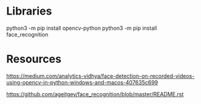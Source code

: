 # Libraries
python3 -m pip install opencv-python
python3 -m pip install face_recognition


# Resources

https://medium.com/analytics-vidhya/face-detection-on-recorded-videos-using-opencv-in-python-windows-and-macos-407635c699

https://github.com/ageitgey/face_recognition/blob/master/README.rst
